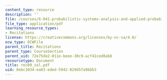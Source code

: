 ```yaml
---
content_type: resource
description: ''
file: /courses/6-041-probabilistic-systems-analysis-and-applied-probability-spring-2006/8ebc1034ea83eded5942029d5fa9bbb3_rec09_sol.pdf
file_type: application/pdf
learning_resource_types:
- Recitations
license: https://creativecommons.org/licenses/by-nc-sa/4.0/
ocw_type: OCWFile
parent_title: Recitations
parent_type: CourseSection
parent_uid: 72e75de2-011e-beee-30c9-acf41ced8ab8
resourcetype: Document
title: rec09_sol.pdf
uid: 8ebc1034-ea83-eded-5942-029d5fa9bbb3
---
```

